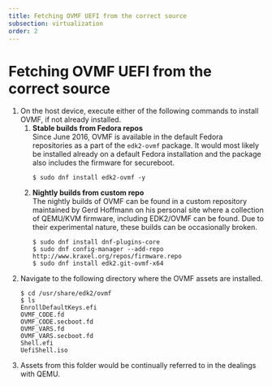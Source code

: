 ```yaml
---
title: Fetching OVMF UEFI from the correct source  
subsection: virtualization  
order: 2  
---
```


# Fetching OVMF UEFI from the correct source

1. On the host device, execute either of the following commands to install OVMF, if not already installed.  
   1. **Stable builds from Fedora repos**  
      Since June 2016, OVMF is available in the default Fedora repositories as a part of the `edk2-ovmf` package. It would most likely be installed already on a default Fedora installation and the package also includes the firmware for secureboot.  
      ```console
      $ sudo dnf install edk2-ovmf -y
      ```
   2. **Nightly builds from custom repo**  
      The nightly builds of OVMF can be found in a custom repository maintained by Gerd Hoffmann on his personal site where a collection of QEMU/KVM firmware, including EDK2/OVMF can be found. Due to their experimental nature, these builds can be occasionally broken.  
      ```console
      $ sudo dnf install dnf-plugins-core
      $ sudo dnf config-manager --add-repo http://www.kraxel.org/repos/firmware.repo
      $ sudo dnf install edk2.git-ovmf-x64
      ```
2. Navigate to the following directory where the OVMF assets are installed.  
   ```console
   $ cd /usr/share/edk2/ovmf
   $ ls
   EnrollDefaultKeys.efi
   OVMF_CODE.fd
   OVMF_CODE.secboot.fd
   OVMF_VARS.fd
   OVMF_VARS.secboot.fd
   Shell.efi
   UefiShell.iso
   ```
3. Assets from this folder would be continually referred to in the dealings with QEMU.  
